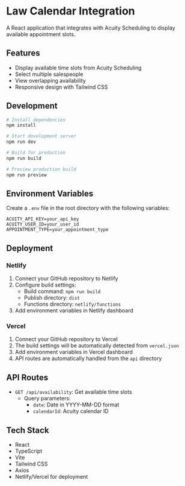 # Law Calendar Integration

A React application that integrates with Acuity Scheduling to display available appointment slots.

## Features

- Display available time slots from Acuity Scheduling
- Select multiple salespeople
- View overlapping availability
- Responsive design with Tailwind CSS



## Development

```bash
# Install dependencies
npm install

# Start development server
npm run dev

# Build for production
npm run build

# Preview production build
npm run preview
```

## Environment Variables

Create a `.env` file in the root directory with the following variables:

```env
ACUITY_API_KEY=your_api_key
ACUITY_USER_ID=your_user_id
APPOINTMENT_TYPE=your_appointment_type
```

## Deployment

### Netlify

1. Connect your GitHub repository to Netlify
2. Configure build settings:
   - Build command: `npm run build`
   - Publish directory: `dist`
   - Functions directory: `netlify/functions`
3. Add environment variables in Netlify dashboard

### Vercel

1. Connect your GitHub repository to Vercel
2. The build settings will be automatically detected from `vercel.json`
3. Add environment variables in Vercel dashboard
4. API routes are automatically handled from the `api` directory

## API Routes

- `GET /api/availability`: Get available time slots
  - Query parameters:
    - `date`: Date in YYYY-MM-DD format
    - `calendarId`: Acuity calendar ID

## Tech Stack

- React
- TypeScript
- Vite
- Tailwind CSS
- Axios
- Netlify/Vercel for deployment
